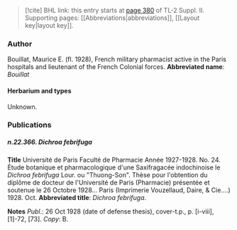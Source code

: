 > [!cite] BHL link: this entry starts at [page 380](https://www.biodiversitylibrary.org/page/33265577) of TL-2 Suppl. II.
> Supporting pages: [[Abbreviations|abbreviations]], [[Layout key|layout key]].

### Author

Bouillat, Maurice E. (fl. 1928), French military pharmacist active in the Paris hospitals and lieutenant of the French Colonial forces. 
**Abbreviated name**: *Bouillat*

#### Herbarium and types

Unknown.

### Publications

##### n.22.366. Dichroa febrifuga

**Title**
Université de Paris Faculté de Pharmacie Année 1927-1928. No. 24. Étude botanique et pharmacologique d'une Saxifragacée indochinoise le *Dichroa febrifuga* Lour. ou "Thuong-Son". Thèse pour l'obtention du diplôme de docteur de l'Université de Paris (Pharmacie) présentée et soutenue le 26 Octobre 1928... Paris (Imprimerie Vouzellaud, Daire, & Cie....) 1928. Oct.
**Abbreviated title**: *Dichroa febrifuga*.

**Notes**
*Publ*.: 26 Oct 1928 (date of defense thesis), cover-t.p., p. \[i-viii\], \[1\]-72, \[73\]. *Copy*: B.

